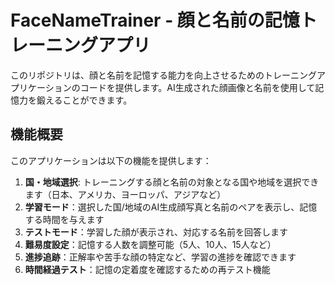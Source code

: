 # FaceNameTrainer - 顔と名前の記憶トレーニングアプリ

このリポジトリは、顔と名前を記憶する能力を向上させるためのトレーニングアプリケーションのコードを提供します。AI生成された顔画像と名前を使用して記憶力を鍛えることができます。

## 機能概要

このアプリケーションは以下の機能を提供します：

1. **国・地域選択**: トレーニングする顔と名前の対象となる国や地域を選択できます（日本、アメリカ、ヨーロッパ、アジアなど）
2. **学習モード**：選択した国/地域のAI生成顔写真と名前のペアを表示し、記憶する時間を与えます
3. **テストモード**：学習した顔が表示され、対応する名前を回答します
4. **難易度設定**：記憶する人数を調整可能（5人、10人、15人など）
5. **進捗追跡**：正解率や苦手な顔の特定など、学習の進捗を確認できます
6. **時間経過テスト**：記憶の定着度を確認するための再テスト機能